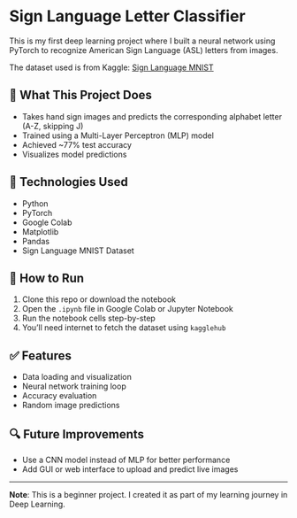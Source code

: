 # Sign Language Letter Classifier

This is my first deep learning project where I built a neural network using PyTorch to recognize American Sign Language (ASL) letters from images.

The dataset used is from Kaggle: [Sign Language MNIST](https://www.kaggle.com/datasets/datamunge/sign-language-mnist)

## 📌 What This Project Does

- Takes hand sign images and predicts the corresponding alphabet letter (A-Z, skipping J)
- Trained using a Multi-Layer Perceptron (MLP) model
- Achieved ~77% test accuracy
- Visualizes model predictions

## 🧠 Technologies Used

- Python
- PyTorch
- Google Colab
- Matplotlib
- Pandas
- Sign Language MNIST Dataset

## 🏁 How to Run

1. Clone this repo or download the notebook
2. Open the `.ipynb` file in Google Colab or Jupyter Notebook
3. Run the notebook cells step-by-step
4. You’ll need internet to fetch the dataset using `kagglehub`

## ✅ Features

- Data loading and visualization
- Neural network training loop
- Accuracy evaluation
- Random image predictions

## 🔍 Future Improvements

- Use a CNN model instead of MLP for better performance
- Add GUI or web interface to upload and predict live images

---

**Note**: This is a beginner project. I created it as part of my learning journey in Deep Learning.

